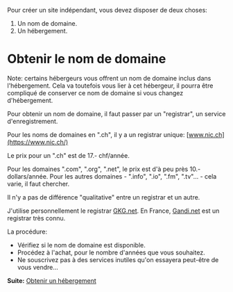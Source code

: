 Pour créer un site indépendant, vous devez disposer de deux choses:

1. Un nom de domaine.
2. Un hébergement.

# Obtenir le nom de domaine

Note: certains hébergeurs vous offrent un nom de domaine inclus dans l'hébergement. Cela va toutefois vous lier à cet hébergeur, il pourra être compliqué de conserver ce nom de domaine si vous changez d'hébergement.

Pour obtenir un nom de domaine, il faut passer par un "registrar", un service d'enregistrement. 

Pour les noms de domaines en ".ch", il y a un registrar unique: [www.nic.ch](https://www.nic.ch/)

Le prix pour un ".ch" est de 17.- chf/année.

Pour les domaines ".com", ".org", ".net", le prix est d'à peu près 10.- dollars/année. Pour les autres domaines - ".info", ".io", ".fm", ".tv"... - cela varie, il faut chercher.

Il n'y a pas de différence "qualitative" entre un registrar et un autre.

J'utilise personnellement le registrar [GKG.net](https://www.gkg.net/). En France, [Gandi.net](http://www.gandi.net/?lang=fr) est un registrar très connu.

La procédure:

- Vérifiez si le nom de domaine est disponible.
- Procédez à l'achat, pour le nombre d'années que vous souhaitez.
- Ne souscrivez pas à des services inutiles qu'on essayera peut-être de vous vendre...

**Suite:** [Obtenir un hébergement](03-Hebergement.md)